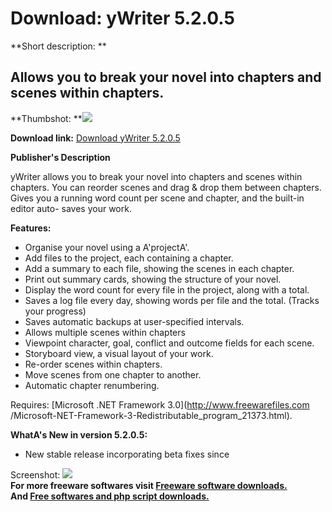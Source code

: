 # Download: yWriter 5.2.0.5

**Short description: **

## Allows you to break your novel into chapters and scenes within chapters.

  
**Thumbshot: **![](http://www.freewarefiles.com/screenshot/ywriter5_md.gif)   
  
**Download link:** [Download yWriter 5.2.0.5](http://freesoftwares.boysofts.com/YWriter_program_19426.html)  
  

**Publisher's Description**  
  

yWriter allows you to break your novel into chapters and scenes within
chapters. You can reorder scenes and drag & drop them between chapters. Gives
you a running word count per scene and chapter, and the built-in editor auto-
saves your work.

**Features:**

  * Organise your novel using a A'projectA'. 
  * Add files to the project, each containing a chapter. 
  * Add a summary to each file, showing the scenes in each chapter. 
  * Print out summary cards, showing the structure of your novel. 
  * Display the word count for every file in the project, along with a total. 
  * Saves a log file every day, showing words per file and the total. (Tracks your progress) 
  * Saves automatic backups at user-specified intervals. 
  * Allows multiple scenes within chapters 
  * Viewpoint character, goal, conflict and outcome fields for each scene. 
  * Storyboard view, a visual layout of your work. 
  * Re-order scenes within chapters. 
  * Move scenes from one chapter to another. 
  * Automatic chapter renumbering. 

Requires: [Microsoft .NET Framework 3.0](http://www.freewarefiles.com
/Microsoft-NET-Framework-3-Redistributable_program_21373.html).

**WhatA's New in version 5.2.0.5:**

  * New stable release incorporating beta fixes since 

  
  
Screenshot: ![](http://www.freewarefiles.com/screenshot/ywriter5.gif)  
**For more freeware softwares visit [Freeware software downloads.](http://freesoftwares.boysofts.com/)**   
**And [Free softwares and php script downloads.](http://www.boysofts.com/)**

